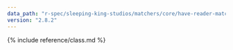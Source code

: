 ```yaml
---
data_path: "r-spec/sleeping-king-studios/matchers/core/have-reader-matcher"
version: "2.8.2"
---
```


{% include reference/class.md %}
